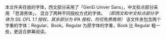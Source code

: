 本文件夹存放的字体，西文部分采用了「GenEi Univer Sans」，中文标点部分采用 「思源黑体」，
混合了两种不同授权方式的字体。 *（即西文和中文标点部分字体为 SIL OFL 1.1 授权，其余部分为 IPA 授权，均可免费商用）*
该文件夹包含两个字重的字体：Regular、Book。Regular 为原字体的字重，Book 比 Regular 粗一些，更适合屏幕阅读。
